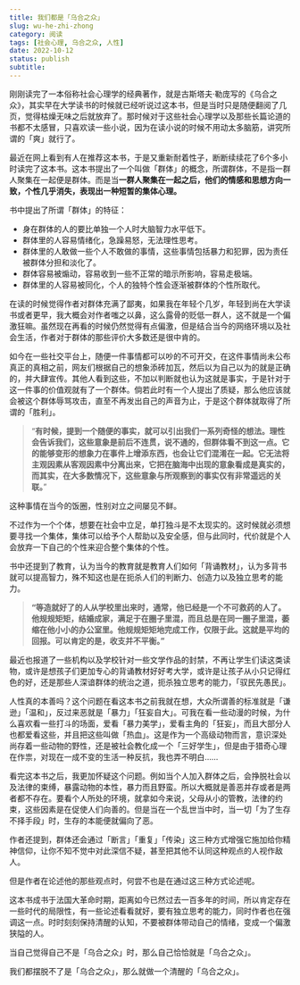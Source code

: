 ```yaml
---
title: 我们都是「乌合之众」
slug: wu-he-zhi-zhong
category: 阅读
tags: [社会心理, 乌合之众, 人性]
date: 2022-10-12
status: publish
subtitle:  
---
```


刚刚读完了一本俗称社会心理学的经典著作，就是古斯塔夫·勒庞写的《乌合之众》，其实早在大学读书的时候就已经听说过这本书，但是当时只是随便翻阅了几页，觉得枯燥无味之后就放弃了。那时候对于这些社会心理学以及那些长篇论道的书都不太感冒，只喜欢读一些小说，因为在读小说的时候不用动太多脑筋，讲究所谓的「爽」就行了。

最近在网上看到有人在推荐这本书，于是又重新耐着性子，断断续续花了6个多小时读完了这本书。这本书提出了一个叫做「群体」的概念，所谓群体，不是指一群人聚集在一起便是群体。而是当**一群人聚集在一起之后，他们的情感和思想方向一致，个性几乎消失，表现出一种短暂的集体心理。**

书中提出了所谓「群体」的特征：

- 身在群体的人的要比单独一个人时大脑智力水平低下。
- 群体里的人容易情绪化，急躁易怒，无法理性思考。
- 群体里的人敢做一些个人不敢做的事情，这些事情包括暴力和犯罪，因为责任被群体分担和淡化了。
- 群体容易被煽动，容易收到一些不正常的暗示所影响，容易走极端。
- 群体里的人容易被同化，个人的独特个性会逐渐被群体的个性所取代。

在读的时候觉得作者对群体充满了鄙夷，如果我在年轻个几岁，年轻到尚在大学读书或者更早，我大概会对作者嗤之以鼻，这么露骨的贬低一群人，这不就是一个偏激狂嘛。虽然现在再看的时候仍然觉得有点偏激，但是结合当今的网络环境以及社会生活，作者对于群体的那些评价大多数还是很中肯的。

如今在一些社交平台上，随便一件事情都可以吵的不可开交，在这件事情尚未公布真正的真相之前，网友们根据自己的想象添砖加瓦，然后以为自己以为的就是正确的，并大肆宣传。其他人看到这些，不加以判断就也认为这就是事实，于是针对于这一件事的价值观就有了一个群体。倘若此时有一个人提出了质疑，那么他应该就会被这个群体辱骂攻击，直至不再发出自己的声音为止，于是这个群体就取得了所谓的「胜利」。

> “**有时候，提到一个随便的事实，就可以引出我们一系列奇怪的想法。理性会告诉我们，这些意象是前后不连贯，说不通的，但群体看不到这一点。它的能够变形的想象力在事件上增添东西，也会让它们混淆在一起。它无法将主观因素从客观因素中分离出来，它把在脑海中出现的意象看成是真实的，而其实，在大多数情况下，这些意象与所观察到的事实仅有非常遥远的关联。**”

这种事情在当今的饭圈，性别对立之间屡见不鲜。

不过作为一个个体，想要在社会中立足，单打独斗是不太现实的。这时候就必须想要寻找一个集体，集体可以给予个人帮助以及安全感，但与此同时，代价就是个人会放弃一下自己的个性来迎合整个集体的个性。

书中还提到了教育，认为当今的教育就是教育人们如何「背诵教材」，认为多背书就可以提高智力，殊不知这也是在扼杀人们的判断力、创造力以及独立思考的能力。

> **“等造就好了的人从学校里出来时，通常，他已经是一个不可救药的人了。他规规矩矩，结婚成家，满足于在圈子里混，而且总是在同一圈子里混，萎缩在他小小的办公室里。他规规矩矩地完成工作，仅限于此。这就是平均的回报。可以肯定的是，收支并不平衡。”**

最近也报道了一些机构以及学校针对一些文学作品的封禁，不再让学生们读这类读物，或许是想孩子们更加专心的背诵教材好好考大学，或许是让孩子从小只记得红色的好，还是那些人深谙群体的统治之道，扼杀独立思考的能力，「驭民先愚民」。

人性真的本善吗？这个问题在看这本书之前我就在想，大众所谓善的标准就是「谦逊」「温和」，反过来恶就是「暴力」「狂妄自大」。可我在看一些动漫的时候，为什么喜欢看一些打斗的场面，爱看「暴力美学」，爱看主角的「狂妄」，而且大部分人也都爱看这些，并且把这些叫做「热血」。这是作为一个高级动物而言，意识深处尚存着一些动物的野性，还是被社会教化成一个「三好学生」，但是由于猎奇心理在作祟，对现在一成不变的生活一种反抗，我也弄不明白……

看完这本书之后，我更加怀疑这个问题。例如当个人加入群体之后，会挣脱社会以及法律的束缚，暴露动物的本性，暴力而且野蛮。所以大概就是善恶并存或者是两者都不存在。要看个人所处的环境，就拿如今来说，父母从小的管教，法律的约束，这些因素是在促使人们向善的。但是当在一个乱世当中时，当一切「为了生存不择手段」时，生存的本能便就偏向了恶。

作者还提到，群体还会通过「断言」「重复」「传染」这三种方式增强它施加给你精神信仰，让你不知不觉中对此深信不疑，甚至把其他不认同这种观点的人视作敌人。

但是作者在论述他的那些观点时，何尝不也是在通过这三种方式论述呢。

这本书成书于法国大革命时期，距离如今已然过去一百多年的时间，所以肯定存在一些时代的局限性，有一些论述看看就好，要有独立思考的能力，同时作者也在强调这一点。时时刻刻保持清醒的认知，不要被群体带动自己的情绪，变成一个偏激狭隘的人。

当自己觉得自己不是「乌合之众」时，那么自己恰恰就是「乌合之众」。

我们都摆脱不了是「乌合之众」，那么就做一个清醒的「乌合之众」。



